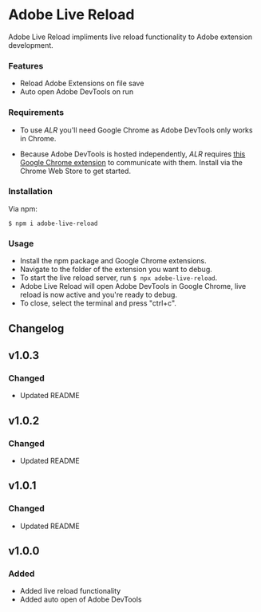 # Adobe Live Reload

Adobe Live Reload impliments live reload functionality to Adobe extension development.

### Features

- Reload Adobe Extensions on file save
- Auto open Adobe DevTools on run

### Requirements

- To use *ALR* you'll need Google Chrome as Adobe DevTools only works in Chrome.

- Because Adobe DevTools is hosted independently, *ALR* requires [this Google Chrome extension](https://chrome.google.com/webstore/detail/adobe-live-reload-assista/joafdcjjakhckimnpgadofhoeoohllfk) to communicate with them. Install via the Chrome Web Store to get started.

### Installation

Via npm:

`$ npm i adobe-live-reload`

### Usage

- Install the npm package and Google Chrome extensions.
- Navigate to the folder of the extension you want to debug.
- To start the live reload server, run `$ npx adobe-live-reload`.
- Adobe Live Reload will open Adobe DevTools in Google Chrome, live reload is now active and you're ready to debug.
- To close, select the terminal and press "ctrl+c".

## Changelog

## v1.0.3
### Changed
- Updated README

## v1.0.2
### Changed
- Updated README

## v1.0.1
### Changed
- Updated README

## v1.0.0
### Added
- Added live reload functionality
- Added auto open of Adobe DevTools